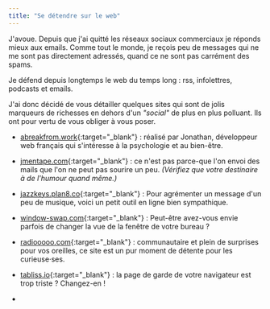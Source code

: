 ```yaml
---
title: "Se détendre sur le web"
---
```

J'avoue. Depuis que j'ai quitté les réseaux sociaux commerciaux je réponds mieux aux emails. Comme tout le monde, je reçois peu de messages qui ne me sont pas directement adressés, quand ce ne sont pas carrément des spams.

Je défend depuis longtemps le web du temps long : rss, infolettres, podcasts et emails.

J'ai donc décidé de vous détailler quelques sites qui sont de jolis marqueurs de richesses en dehors d'un _"social"_ de plus en plus polluant. Ils ont pour vertu de vous obliger à vous poser.

- [abreakfrom.work](https://abreakfrom.work/){:target="_blank"} : réalisé par Jonathan, développeur web français qui s'intéresse à la psychologie et au bien-être.

- [jmentape.com](https://jmentape.com/){:target="_blank"} : ce n'est pas parce-que l'on envoi des mails que l'on ne peut pas sourire un peu. _(Vérifiez que votre destinaire à de l'humour quand même.)_

- [jazzkeys.plan8.co](https://jazzkeys.plan8.co/){:target="_blank"} : Pour agrémenter un message d'un peu de musique, voici un petit outil en ligne bien sympathique.

- [window-swap.com](https://www.window-swap.com/){:target="_blank"} : Peut-être avez-vous envie parfois de changer la vue de la fenêtre de votre bureau ?

- [radiooooo.com](https://radiooooo.com/){:target="_blank"} : communautaire et plein de surprises pour vos oreilles, ce site est un pur moment de détente pour les curieuse·ses.

- [tabliss.io](https://tabliss.io/){:target="_blank"} : la page de garde de votre navigateur est trop triste ? Changez-en !

-
